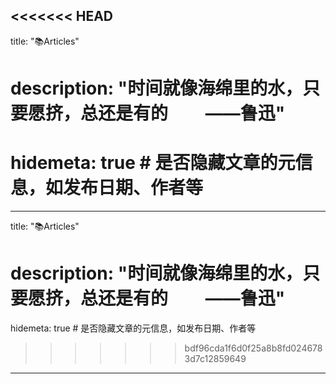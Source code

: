 <<<<<<< HEAD
---
title: "📚Articles"
# description: "时间就像海绵里的水，只要愿挤，总还是有的 &nbsp;&nbsp;&nbsp;&nbsp;&nbsp;&nbsp;&nbsp;&nbsp;——鲁迅"
hidemeta: true # 是否隐藏文章的元信息，如发布日期、作者等
=======
---
title: "📚Articles"
# description: "时间就像海绵里的水，只要愿挤，总还是有的 &nbsp;&nbsp;&nbsp;&nbsp;&nbsp;&nbsp;&nbsp;&nbsp;——鲁迅"
hidemeta: true # 是否隐藏文章的元信息，如发布日期、作者等
>>>>>>> bdf96cda1f6d0f25a8b8fd0246783d7c12859649
---
